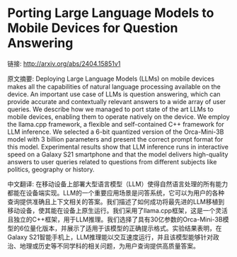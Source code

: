 # Porting Large Language Models to Mobile Devices for Question Answering

链接: http://arxiv.org/abs/2404.15851v1

原文摘要:
Deploying Large Language Models (LLMs) on mobile devices makes all the
capabilities of natural language processing available on the device. An
important use case of LLMs is question answering, which can provide accurate
and contextually relevant answers to a wide array of user queries. We describe
how we managed to port state of the art LLMs to mobile devices, enabling them
to operate natively on the device. We employ the llama.cpp framework, a
flexible and self-contained C++ framework for LLM inference. We selected a
6-bit quantized version of the Orca-Mini-3B model with 3 billion parameters and
present the correct prompt format for this model. Experimental results show
that LLM inference runs in interactive speed on a Galaxy S21 smartphone and
that the model delivers high-quality answers to user queries related to
questions from different subjects like politics, geography or history.

中文翻译:
在移动设备上部署大型语言模型（LLM）使得自然语言处理的所有能力都能在设备端实现。LLM的一个重要应用场景是问答系统，它可以为用户的各种查询提供准确且上下文相关的答案。我们描述了如何成功将最先进的LLM移植到移动设备，使其能在设备上原生运行。我们采用了llama.cpp框架，这是一个灵活且独立的C++框架，用于LLM推理。我们选择了具有30亿参数的Orca-Mini-3B模型的6位量化版本，并展示了适用于该模型的正确提示格式。实验结果表明，在Galaxy S21智能手机上，LLM推理能以交互速度运行，并且该模型能够针对政治、地理或历史等不同学科的相关问题，为用户查询提供高质量答案。
